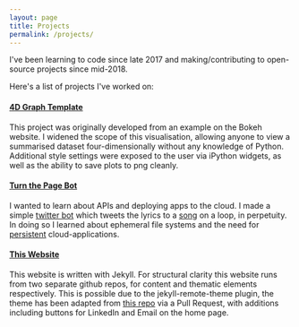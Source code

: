 ```yaml
---
layout: page
title: Projects
permalink: /projects/
---
```


I've been learning to code since late 2017 and making/contributing to open-source projects since mid-2018.

Here's a list of projects I've worked on:

#### [4D Graph Template](https://github.com/DanielTemesgen/4D-Graph-Template)
This project was originally developed from an example on the Bokeh website. I widened the scope of this visualisation, allowing anyone to view a summarised dataset four-dimensionally without any knowledge of Python. Additional style settings were exposed to the user via iPython widgets, as well as the ability to save plots to png cleanly.

#### [Turn the Page Bot](https://github.com/DanielTemesgen/turn_the_page_bot)
I wanted to learn about APIs and deploying apps to the cloud. I made a simple [twitter bot](https://twitter.com/turnthepagebot) which tweets the lyrics to a [song](https://www.youtube.com/watch?v=flt1I1U74h4) on a loop, in perpetuity. In doing so I learned about ephemeral file systems and the need for [persistent](https://en.wikipedia.org/wiki/Persistence_(computer_science)) cloud-applications.

#### [This Website](https://danieltemesgen.github.io)
This website is written with Jekyll. For structural clarity this website runs from two separate github repos, for content and thematic elements respectively. This is possible due to the jekyll-remote-theme plugin, the theme has been adapted from [this repo](https://github.com/broccolini/swiss) via a Pull Request, with additions including buttons for LinkedIn and Email on the home page.